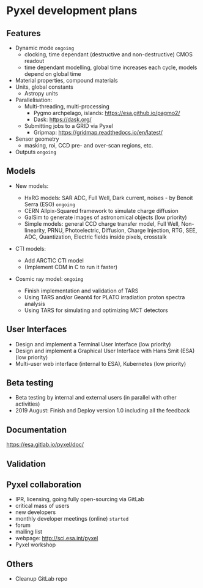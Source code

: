 Pyxel development plans
==============================

Features
-------------

* Dynamic mode `ongoing`
  * clocking, time dependant (destructive and non-destructive) CMOS readout
  * time dependant modelling, global time increases each cycle, models depend on global time
* Material properties, compound materials
* Units, global constants
  * Astropy units
* Parallelisation: 
  * Multi-threading, multi-processing
    * Pygmo archpelago, islands: https://esa.github.io/pagmo2/
    * Dask: https://dask.org/
  * Submitting jobs to a GRID via Pyxel
    * Gripmap: https://gridmap.readthedocs.io/en/latest/
* Sensor geometry 
  * masking, roi, CCD pre- and over-scan regions, etc. 
* Outputs `ongoing`

Models
---------

* New models:
  * HxRG models: SAR ADC, Full Well, Dark current, noises - by Benoit Serra (ESO)  `ongoing`
  * CERN Allpix-Squared framework to simulate charge diffusion
  * GalSim to generate images of astronomical objects (low priority)
  * Simple models: general CCD charge transfer model, Full Well, Non-linearity, PRNU, Photoelectric, Diffusion, Charge Injection, RTG, SEE, ADC, Quantization, Electric fields inside pixels, crosstalk

* CTI models:
  * Add ARCTIC CTI model
  * (Implement CDM in C to run it faster)
  
* Cosmic ray model: `ongoing`
  * Finish implementation and validation of TARS
  * Using TARS and/or Geant4 for PLATO irradiation proton spectra analysis
  * Using TARS for simulating and optimizing MCT detectors

User Interfaces
------------------

* Design and implement a Terminal User Interface (low priority)
* Design and implement a Graphical User Interface with Hans Smit (ESA) (low priority)
* Multi-user web interface (internal to ESA), Kubernetes (low priority)

Beta testing 
--------------

* Beta testing by internal and external users (in parallel with other activities)
* 2019 August: Finish and Deploy version 1.0 including all the feedback

Documentation
--------------
https://esa.gitlab.io/pyxel/doc/

Validation
----------------

Pyxel collaboration
--------------------- 

* IPR, licensing, going fully open-sourcing via GitLab
* critical mass of users
* new developers 
* monthly developer meetings (online) `started`
* forum
* mailing list
* webpage: http://sci.esa.int/pyxel
* Pyxel workshop

Others
-------

* Cleanup GitLab repo

